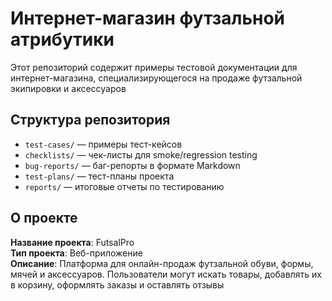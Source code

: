 # Интернет-магазин футзальной атрибутики

Этот репозиторий содержит примеры тестовой документации для интернет-магазина, специализирующегося на продаже футзальной экипировки и аксессуаров

## Структура репозитория

- `test-cases/` — примеры тест-кейсов
- `checklists/` — чек-листы для smoke/regression testing
- `bug-reports/` — баг-репорты в формате Markdown
- `test-plans/` — тест-планы проекта
- `reports/` — итоговые отчеты по тестированию

## О проекте

**Название проекта**: FutsalPro  
**Тип проекта**: Веб-приложение  
**Описание**: Платформа для онлайн-продаж футзальной обуви, формы, мячей и аксессуаров. Пользователи могут искать товары, добавлять их в корзину, оформлять заказы и оставлять отзывы
